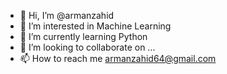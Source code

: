 - 👋 Hi, I’m @armanzahid
- 👀 I’m interested in Machine Learning
- 🌱 I’m currently learning Python
- 💞️ I’m looking to collaborate on ...
- 📫 How to reach me armanzahid64@gmail.com

<!---
armanzahid/armanzahid is a ✨ special ✨ repository because its `README.md` (this file) appears on your GitHub profile.
You can click the Preview link to take a look at your changes.
--->

